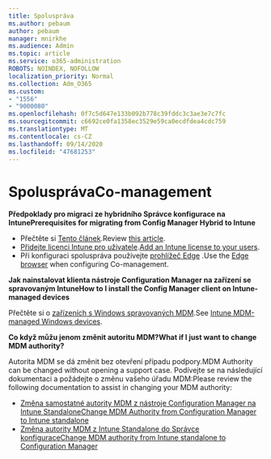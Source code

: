 ```yaml
---
title: Spoluspráva
ms.author: pebaum
author: pebaum
manager: mnirkhe
ms.audience: Admin
ms.topic: article
ms.service: o365-administration
ROBOTS: NOINDEX, NOFOLLOW
localization_priority: Normal
ms.collection: Adm_O365
ms.custom:
- "1556"
- "9000080"
ms.openlocfilehash: 0f7c5d647e133b092b778c39fddc3c3ae3e7c7fc
ms.sourcegitcommit: c6692ce0fa1358ec3529e59ca0ecdfdea4cdc759
ms.translationtype: MT
ms.contentlocale: cs-CZ
ms.lasthandoff: 09/14/2020
ms.locfileid: "47681253"
---
```

# <a name="co-management"></a><span data-ttu-id="35fea-102">Spoluspráva</span><span class="sxs-lookup"><span data-stu-id="35fea-102">Co-management</span></span>

<span data-ttu-id="35fea-103">**Předpoklady pro migraci ze hybridního Správce konfigurace na Intune**</span><span class="sxs-lookup"><span data-stu-id="35fea-103">**Prerequisites for migrating from Config Manager Hybrid to Intune**</span></span>

- <span data-ttu-id="35fea-104">Přečtěte si [Tento článek](https://docs.microsoft.com/configmgr/mdm/deploy-use/migrate-hybridmdm-to-intunesa).</span><span class="sxs-lookup"><span data-stu-id="35fea-104">Review [this article](https://docs.microsoft.com/configmgr/mdm/deploy-use/migrate-hybridmdm-to-intunesa).</span></span>
- <span data-ttu-id="35fea-105">[Přidejte licenci Intune pro uživatele](https://docs.microsoft.com/intune/licenses-assign).</span><span class="sxs-lookup"><span data-stu-id="35fea-105">[Add an Intune license to your users](https://docs.microsoft.com/intune/licenses-assign).</span></span>
- <span data-ttu-id="35fea-106">Při konfiguraci spoluspráva používejte [prohlížeč Edge](https://www.microsoft.com/windows/microsoft-edge) .</span><span class="sxs-lookup"><span data-stu-id="35fea-106">Use the [Edge browser](https://www.microsoft.com/windows/microsoft-edge) when configuring Co-management.</span></span>

<span data-ttu-id="35fea-107">**Jak nainstalovat klienta nástroje Configuration Manager na zařízení se spravovaným Intune**</span><span class="sxs-lookup"><span data-stu-id="35fea-107">**How to I install the Config Manager client on Intune-managed devices**</span></span>

<span data-ttu-id="35fea-108">Přečtěte si o [zařízeních s Windows spravovaných MDM](https://docs.microsoft.com/configmgr/core/clients/deploy/deploy-clients-to-windows-computers#bkmk_mdm).</span><span class="sxs-lookup"><span data-stu-id="35fea-108">See [Intune MDM-managed Windows devices](https://docs.microsoft.com/configmgr/core/clients/deploy/deploy-clients-to-windows-computers#bkmk_mdm).</span></span>

<span data-ttu-id="35fea-109">**Co když můžu jenom změnit autoritu MDM?**</span><span class="sxs-lookup"><span data-stu-id="35fea-109">**What if I just want to change MDM authority?**</span></span>

<span data-ttu-id="35fea-110">Autorita MDM se dá změnit bez otevření případu podpory.</span><span class="sxs-lookup"><span data-stu-id="35fea-110">MDM Authority can be changed without opening a support case.</span></span> <span data-ttu-id="35fea-111">Podívejte se na následující dokumentaci a požádejte o změnu vašeho úřadu MDM:</span><span class="sxs-lookup"><span data-stu-id="35fea-111">Please review the following documentation to assist in changing your MDM authority:</span></span>

- [<span data-ttu-id="35fea-112">Změna samostatné autority MDM z nástroje Configuration Manager na Intune Standalone</span><span class="sxs-lookup"><span data-stu-id="35fea-112">Change MDM Authority from Configuration Manager to Intune standalone</span></span>](https://docs.microsoft.com/configmgr/mdm/deploy-use/migrate-change-mdm-authority)
- [<span data-ttu-id="35fea-113">Změna autority MDM z Intune Standalone do Správce konfigurace</span><span class="sxs-lookup"><span data-stu-id="35fea-113">Change MDM authority from Intune standalone to Configuration Manager</span></span>](https://docs.microsoft.com/configmgr/mdm/deploy-use/change-mdm-authority)
